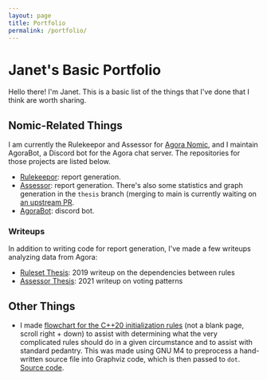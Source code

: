 ```yaml
---
layout: page
title: Portfolio
permalink: /portfolio/
---
```

# Janet's Basic Portfolio

Hello there! I'm Janet. This is a basic list of the things that I've done that I think are worth sharing.

## Nomic-Related Things

I am currently the Rulekeepor and Assessor for [Agora Nomic](https://agoranomic.org/), and I maintain AgoraBot, a Discord
bot for the Agora chat server. The repositories for those projects are listed below.

* [Rulekeepor](https://github.com/agoranomic/ruleset): report generation.
* [Assessor](https://github.com/AgoraNomic/assessor/): report generation. There's also some statistics and graph generation in the `thesis` branch (merging to main is currently waiting on [an upstream PR](https://github.com/JetBrains/lets-plot/pull/455).
* [AgoraBot](https://github.com/randomnetcat/agorabot): discord bot.

### Writeups

In addition to writing code for report generation, I've made a few writeups analyzing data from Agora:
* [Ruleset Thesis](https://agoranomic.org/ruleset-thesis): 2019 writeup on the dependencies between rules
* [Assessor Thesis](https://randomcat.org/assessor-thesis): 2021 writeup on voting patterns

## Other Things

* I made [flowchart for the C++20 initialization rules](https://randomnetcat.github.io/cpp_initialization/initialization.svg) (not a blank page, scroll right + down) to
  assist with determining what the very complicated rules should do in a given circumstance and to assist with standard pedantry.
  This was made using GNU M4 to preprocess a hand-written source file into Graphviz code, which is then passed to `dot`.
  [Source code](https://github.com/randomnetcat/cpp_initialization).
